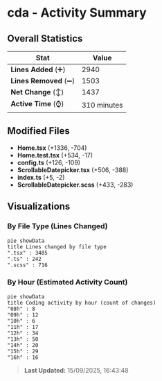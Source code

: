 # cda - Activity Summary 

## Overall Statistics

| Stat                   | Value                                                             |
| ---------------------- | ----------------------------------------------------------------- |
| **Lines Added** (➕)   | 2940                                          |
| **Lines Removed** (➖) | 1503                                        |
| **Net Change** (↕)    | 1437                |
| **Active Time** (⌚)   | 310 minutes |


## Modified Files
- **Home.tsx** (+1336, -704)
- **Home.test.tsx** (+534, -17)
- **config.ts** (+126, -109)
- **ScrollableDatepicker.tsx** (+506, -388)
- **index.ts** (+5, -2)
- **ScrollableDatepicker.scss** (+433, -283)

## Visualizations

### By File Type (Lines Changed)

```mermaid
pie showData
title Lines changed by file type
".tsx" : 3485
".ts" : 242
".scss" : 716
```

### By Hour (Estimated Activity Count)

```mermaid
pie showData
title Coding activity by hour (count of changes)
"08h" : 8
"09h" : 12
"10h" : 6
"11h" : 17
"12h" : 34
"13h" : 50
"14h" : 20
"15h" : 29
"16h" : 16
```


> **Last Updated:** 15/09/2025, 16:43:48